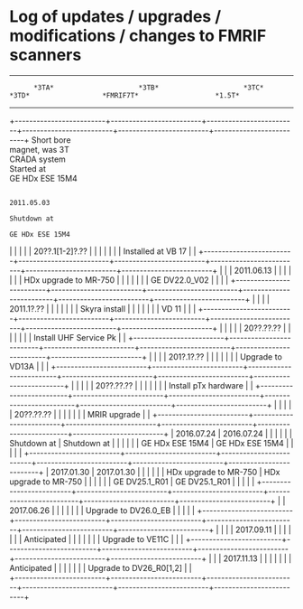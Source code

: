# Log of updates / upgrades / modifications / changes to FMRIF scanners

-------------------------------------------------------------------------------------------------------------------------------------------------------------
          *3TA*                     *3TB*                     *3TC*                      *3TD*                  *FMRIF7T*                   *1.5T*
-------------------------- ------------------------- ------------------------- ------------------------- ------------------------- --------------------------
+-------------------------+-------------------------+-------------------------+-------------------------+-------------------------+-------------------------+
                                                            Short bore                                                                                       
                                                          magnet, was 3T                                                                                     
                                                           CRADA system                                                                                      
                                                            Started at                                                                                       
                                                          GE HDx ESE 15M4                                                                                    

                                                                                                                                           2011.05.03        
                                                                                                                                          Shutdown at        
                                                                                                                                        GE HDx ESE 15M4      

|                         |                         |                         |                         |      20??.1[1-2]?.??    |                         |
|                         |                         |                         |                         |    Installed at VB 17   |                         |
+-------------------------+-------------------------+-------------------------+-------------------------+-------------------------+-------------------------+
|                         |                         |       2011.06.13        |                         |                         |                         |
|                         |                         |  HDx upgrade to MR-750  |                         |                         |                         |
|                         |                         |      GE DV22.0_V02      |                         |                         |                         |
+-------------------------+-------------------------+-------------------------+-------------------------+-------------------------+-------------------------+
|                         |                         |                         |        2011.1?.??       |                         |                         |
|                         |                         |                         |      Skyra install      |                         |                         |
|                         |                         |                         |          VD 11          |                         |                         |
+-------------------------+-------------------------+-------------------------+-------------------------+-------------------------+-------------------------+
|                         |                         |                         |                         |        20??.??.??       |                         |
|                         |                         |                         |                         |  Install UHF Service Pk |                         |
+-------------------------+-------------------------+-------------------------+-------------------------+-------------------------+-------------------------+
|                         |                         |                         |        201?.1?.??       |                         |                         |
|                         |                         |                         |     Upgrade to VD13A    |                         |                         |
+-------------------------+-------------------------+-------------------------+-------------------------+-------------------------+-------------------------+
|                         |                         |                         |                         |        20??.??.??       |                         |
|                         |                         |                         |                         |   Install pTx hardware  |                         |
+-------------------------+-------------------------+-------------------------+-------------------------+-------------------------+-------------------------+
|                         |                         |                         |                         |        20??.??.??       |                         |
|                         |                         |                         |                         |       MRIR upgrade      |                         |
+-------------------------+-------------------------+-------------------------+-------------------------+-------------------------+-------------------------+
|       2016.07.24        |       2016.07.24        |                         |                         |                         |                         |
|       Shutdown at       |       Shutdown at       |                         |                         |                         |                         |
|     GE HDx ESE 15M4     |     GE HDx ESE 15M4     |                         |                         |                         |                         |
+-------------------------+-------------------------+-------------------------+-------------------------+-------------------------+-------------------------+
|       2017.01.30        |       2017.01.30        |                         |                         |                         |                         |
|  HDx upgrade to MR-750  |  HDx upgrade to MR-750  |                         |                         |                         |                         |
|      GE DV25.1_R01      |      GE DV25.1_R01      |                         |                         |                         |                         |
+-------------------------+-------------------------+-------------------------+-------------------------+-------------------------+-------------------------+
|                         |       2017.06.26        |                         |                         |                         |                         |
|                         |   Upgrade to DV26.0_EB  |                         |                         |                         |                         |
+-------------------------+-------------------------+-------------------------+-------------------------+-------------------------+-------------------------+
|                         |                         |                         |        2017.09.11       |                         |                         |
|                         |                         |                         |        Anticipated      |                         |                         |
|                         |                         |                         |     Upgrade to VE11C    |                         |                         |
+-------------------------+-------------------------+-------------------------+-------------------------+-------------------------+-------------------------+
|                         |                         |       2017.11.13        |                         |                         |                         |
|                         |                         |       Anticipated       |                         |                         |                         |
|                         |                         | Upgrade to DV26_R0[1,2] |                         |                                                    
+-------------------------+-------------------------+-------------------------+-------------------------+-------------------------+-------------------------+
